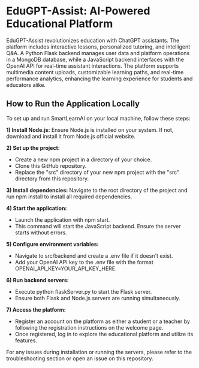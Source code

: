# EduGPT-Assist: AI-Powered Educational Platform
EduGPT-Assist revolutionizes education with ChatGPT assistants. The platform includes interactive lessons, personalized tutoring, and intelligent Q&A. A Python Flask backend manages user data and platform operations in a MongoDB database, while a JavaScript backend interfaces with the OpenAI API for real-time assistant interactions. The platform supports multimedia content uploads, customizable learning paths, and real-time performance analytics, enhancing the learning experience for students and educators alike.

## How to Run the Application Locally ##
To set up and run SmartLearnAI on your local machine, follow these steps:

**1) Install Node.js:** Ensure Node.js is installed on your system. If not, download and install it from Node.js official website.

**2) Set up the project:**
- Create a new npm project in a directory of your choice.
- Clone this GitHub repository.
- Replace the "src" directory of your new npm project with the "src" directory from this repository.
  
**3) Install dependencies:** Navigate to the root directory of the project and run npm install to install all required dependencies.
  
**4) Start the application:**
- Launch the application with npm start.
- This command will start the JavaScript backend. Ensure the server starts without errors.

**5) Configure environment variables:**
- Navigate to src/backend and create a .env file if it doesn't exist.
- Add your OpenAI API key to the .env file with the format OPENAI_API_KEY=YOUR_API_KEY_HERE.
  
**6) Run backend servers:**
- Execute python flaskServer.py to start the Flask server.
- Ensure both Flask and Node.js servers are running simultaneously.
  
**7) Access the platform:**
- Register an account on the platform as either a student or a teacher by following the registration instructions on the welcome page.
- Once registered, log in to explore the educational platform and utilize its features.

For any issues during installation or running the servers, please refer to the troubleshooting section or open an issue on this repository.
